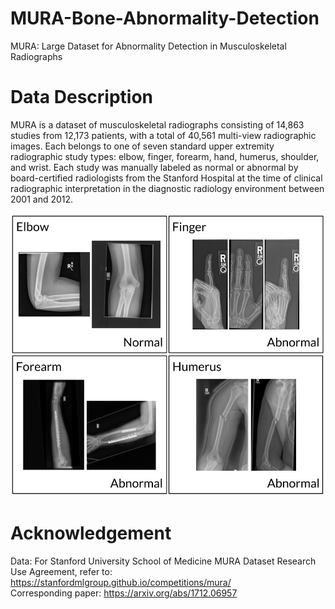 # MURA-Bone-Abnormality-Detection
MURA: Large Dataset for Abnormality Detection in Musculoskeletal Radiographs


# Data Description
MURA is a dataset of musculoskeletal radiographs consisting of 14,863 studies from 12,173 patients, with a total of 40,561 multi-view radiographic images. Each belongs to one of seven standard upper extremity radiographic study types: elbow, finger, forearm, hand, humerus, shoulder, and wrist. Each study was manually labeled as normal or abnormal by board-certified radiologists from the Stanford Hospital at the time of clinical radiographic interpretation in the diagnostic radiology environment between 2001 and 2012.


![alt text](https://github.com/ushashwat/MURA-Bone-Abnormality-Detection/blob/master/bone_images.png)


# Acknowledgement
Data: For Stanford University School of Medicine MURA Dataset Research Use Agreement, refer to: https://stanfordmlgroup.github.io/competitions/mura/ <br/>
Corresponding paper: https://arxiv.org/abs/1712.06957
